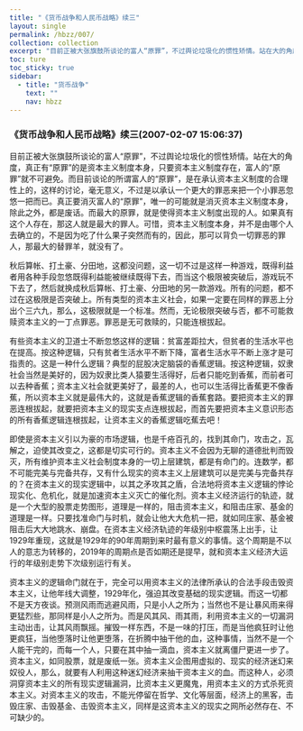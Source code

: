 ```yaml
---
title: "《货币战争和人民币战略》续三"
layout: single
permalink: /hbzz/007/
collection: collection
excerpt: "目前正被大张旗鼓所谈论的富人“原罪”，不过舆论垃圾化的惯性矫情。站在大的角度，真正有“原罪”的是资本主义制度本身，只要资本主义制度存在，富人的“原罪”就不可避免。而目前谈论的所谓富人的“原罪”，是在承认资本主义制度的合理性上的，这样的讨论，毫无意义，不过是以承认一个更大的罪恶来把一个小罪恶忽悠一把而已。真正要消灭富人的“原罪”，唯一的可能就是消灭资本主义制度本身，除此之外，都是废话。而最大的原罪，就是使得资本主义制度出现的人。如果真有这个人存在，那这人就是最大的罪人。可惜，资本主义制度本身，并不是由哪个人去确立的，不是因为吃了什么果子突然而有的，因此，那可以背负一切罪恶的罪人，那最大的替罪羊，就没有了。"
toc: ture
toc_sticky: true
sidebar:
  - title: "货币战争"
    text: ""
    nav: hbzz
---
```


### 《货币战争和人民币战略》续三(2007-02-07 15:06:37) 

目前正被大张旗鼓所谈论的富人“原罪”，不过舆论垃圾化的惯性矫情。站在大的角度，真正有“原罪”的是资本主义制度本身，只要资本主义制度存在，富人的“原罪”就不可避免。而目前谈论的所谓富人的“原罪”，是在承认资本主义制度的合理性上的，这样的讨论，毫无意义，不过是以承认一个更大的罪恶来把一个小罪恶忽悠一把而已。真正要消灭富人的“原罪”，唯一的可能就是消灭资本主义制度本身，除此之外，都是废话。而最大的原罪，就是使得资本主义制度出现的人。如果真有这个人存在，那这人就是最大的罪人。可惜，资本主义制度本身，并不是由哪个人去确立的，不是因为吃了什么果子突然而有的，因此，那可以背负一切罪恶的罪人，那最大的替罪羊，就没有了。

秋后算帐、打土豪、分田地，这都没问题，这一切不过是这样一种游戏，既得利益者用各种手段忽悠既得利益能被继续既得下去，而当这个极限被突破后，游戏玩不下去了，然后就换成秋后算帐、打土豪、分田地的另一款游戏。所有的问题，都不过在这极限是否突破上。所有类型的资本主义社会，如果一定要在同样的罪恶上分出个三六九，那么，这极限就是一个标准。然而，无论极限突破与否，都不可能救赎资本主义的一丁点罪恶。罪恶是无可救赎的，只能连根拔起。

有些资本主义的卫道士不断忽悠这样的逻辑：贫富差距拉大，但贫者的生活水平也在提高。按这种逻辑，只有贫者生活水平不断下降，富者生活水平不断上涨才是可指责的。这是一种什么逻辑？典型的屁股决定脑袋的香蕉逻辑。按这种逻辑，奴隶社会当然是美好的，因为奴隶比类人猿要生活得好，后者只能吃到香蕉，而前者可以去种香蕉；资本主义社会就更美好了，最差的人，也可以生活得比香蕉更不像香蕉，所以资本主义就是最伟大的，这就是香蕉逻辑的香蕉套路。要把资本主义的罪恶连根拔起，就要把资本主义的现实支点连根拔起，而首先要把资本主义意识形态的所有香蕉逻辑连根拔起，让资本主义的香蕉逻辑吃蕉去吧！

即使是资本主义引以为豪的市场逻辑，也是千疮百孔的，找到其命门，攻击之，瓦解之，迫使其改变之，这都是切实可行的。资本主义不会因为无聊的道德批判而毁灭，所有维护资本主义社会制度本身的一切上层建筑，都是有命门的。连数学，都不可能完美与完备共存，又有什么现实的资本主义上层建筑可以是完美与完备共存的？在资本主义的现实逻辑中，以其之矛攻其之盾，合法地将资本主义逻辑的悖论现实化、危机化，就是加速资本主义灭亡的催化剂。资本主义经济运行的轨迹，就是一个大型的股票走势图形，道理是一样的，阻击资本主义，和阻击庄家、基金的道理是一样。只要找准命门与时机，就会让他大大危机一把，就如同庄家、基金被阻击后大大地跳水、崩盘。在资本主义经济轨迹的年级别中枢震荡上出手，让1929年重现，这就是1929年的90年周期到来时最有意义的事情。这个周期是不以人的意志为转移的，2019年的周期点是否如期还是提早，就和资本主义经济大运行的年级别走势下次级别运行有关。

资本主义的逻辑命门就在于，完全可以用资本主义的法律所承认的合法手段击毁资本主义，让他年线大调整，1929年化，强迫其改变基础的现实逻辑。而这一切都不是天方夜谈。预测风雨而逃避风雨，只是小人之所为；当然也不是让暴风雨来得更猛烈些，那同样是小人之所为。而是风其风、雨其雨，利用资本主义的一切漏洞主动出击，让其风雨飘摇。摧毁一样东西，不是一味的打压，而是当他疯狂时让他更疯狂，当他堕落时让他更堕落，在折腾中抽干他的血，这种事情，当然不是一个人能干完的，而每一个人，只要在其中抽一滴血，资本主义就离僵尸更进一步了。
资本主义，如同股票，就是废纸一张。资本主义企图用虚拟的、现实的经济迷幻来奴役人，那么，就要有人利用这种迷幻经济来抽干资本主义的血。而这种人，必须洞穿资本主义的所有现实逻辑漏洞，比资本主义更魔鬼，用资本主义的方式杀死资本主义。对资本主义的攻击，不能光停留在哲学、文化等层面，经济上的黑客，击毁庄家、击毁基金、击毁资本主义，同样是这资本主义的现实之网所必然存在、不可缺少的。